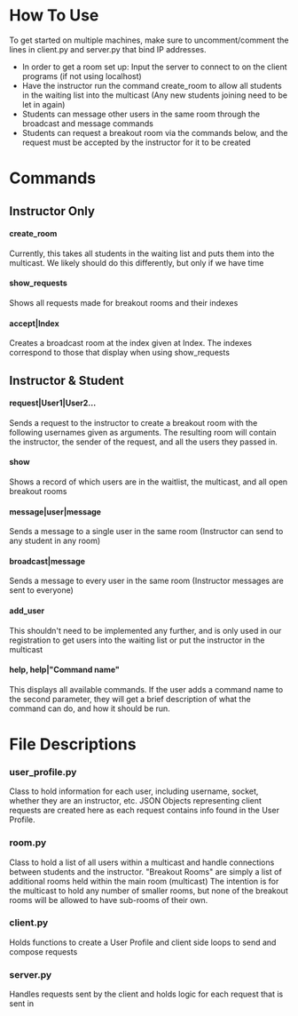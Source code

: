 # How To Use
To get started on multiple machines, make sure to uncomment/comment the lines in client.py and server.py that bind IP addresses. 
- In order to get a room set up: Input the server to connect to on the client programs (if not using localhost)
- Have the instructor run the command create_room to allow all students in the waiting list into the multicast (Any new students joining need to be let in again)
- Students can message other users in the same room through the broadcast and message commands 
- Students can request a breakout room via the commands below, and the request must be accepted by the instructor for it to be created 

# Commands
## Instructor Only
#### create_room
Currently, this takes all students in the waiting list and puts them into the multicast. We likely should do this differently, but only if we have time 
#### show_requests
Shows all requests made for breakout rooms and their indexes
#### accept|Index
Creates a broadcast room at the index given at Index. The indexes correspond to those that display when using show_requests


## Instructor & Student
#### request|User1|User2...
Sends a request to the instructor to create a breakout room with the following usernames given as arguments. 
The resulting room will contain the instructor, the sender of the request, 
and all the users they passed in. 
#### show
Shows a record of which users are in the waitlist, the multicast, and all open breakout rooms
#### message|user|message
Sends a message to a single user in the same room (Instructor can send to any student in any room)
#### broadcast|message
Sends a message to every user in the same room (Instructor messages are sent to everyone)
#### add_user
This shouldn't need to be implemented any further, 
and is only used in our registration to get users into the waiting list or put the instructor in the multicast
#### help, help|"Command name"
This displays all available commands. If the user adds a command name to the second parameter, they will get a brief description of what the command can do, and how it should be run.

# File Descriptions
### user_profile.py
Class to hold information for each user, including username, socket, whether they are an instructor, etc. 
JSON Objects representing client requests are created here as each request contains info found in the User Profile. 

### room.py 
Class to hold a list of all users within a multicast and handle connections between students and the instructor. 
"Breakout Rooms" are simply a list of additional rooms held within the main room (multicast)
The intention is for the multicast to hold any number of smaller rooms, but none of the breakout rooms will be allowed to have sub-rooms of their own. 

### client.py
Holds functions to create a User Profile and client side loops to send and compose requests 

### server.py
Handles requests sent by the client and holds logic for each request that is sent in 
